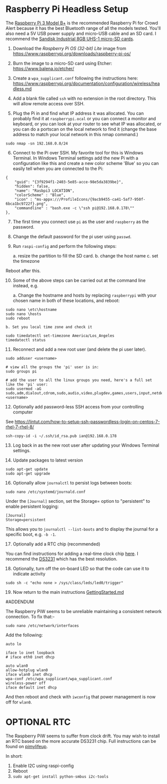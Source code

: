 # Raspberry Pi Headless Setup

The [Raspberry Pi 3 Model B+](https://www.amazon.com/gp/product/B07P4LSDYV/ref=as_li_qf_asin_il_tl?ie=UTF8&tag=abodit01-20&creative=9325&linkCode=as2&creativeASIN=B07P4LSDYV&linkId=bb998b957f8181fc90bb029247d63fce) is the recommended Raspberry Pi for Crowd Alert
because it has the best Bluetooth range of all the models tested. You'll also need a 5V USB power supply and micro-USB cable and an SD card. I recommend the [Sandisk Industrial 8GB UHS-1 micro-SD cards](https://www.amazon.com/gp/product/B07BLQHVQD/ref=as_li_tl?ie=UTF8&camp=1789&creative=9325&creativeASIN=B07BLQHVQD&linkCode=as2&tag=abodit01-20&linkId=03b8fd807cc5f403a952cf74b9084e89).

1. Download the *Raspberry Pi OS (32-bit) Lite* image from https://www.raspberrypi.org/downloads/raspberry-pi-os/

2. Burn the image to a micro-SD card using Etcher: https://www.balena.io/etcher/

3. Create a `wpa_supplicant.conf` following the instructions here: https://www.raspberrypi.org/documentation/configuration/wireless/headless.md

4. Add a blank file called `ssh` with no extension in the root directory. This will allow remote access over SSH.

5. Plug the Pi in and find what IP address it was allocated. You can probably find it at `raspberrypi.ocal` or you can connect a monitor and keyboard, or you can look at your router to see what IP was allocated, or you can do a portscan on the local network to find it (change the base address to match your local network in this nmap command.)
````
sudo nmap -sn 192.168.0.0/24
````

6. Connect to the Pi over SSH. My favorite tool for this is Windows Terminal. In Windows Terminal settings add the new Pi with a configuration like this and create a new color scheme 'Blue' so you can easily tell when you are connected to the Pi:

````
{
    "guid": "{3f9294f1-2403-5e85-acce-98e5da3839be}",
    "hidden": false,
    "name": "Rasbpi3 LOCATION",
    "colorScheme" : "Blue",
    "icon" : "ms-appx:///ProfileIcons/{9acb9455-ca41-5af7-950f-6bca1bc9722f}.png",
    "commandline" : "bash.exe -c \"ssh pi@192.168.0.178\""
},
````

7. The first time you connect use `pi` as the user and `raspberry` as the password.

8. Change the default password for the pi user using `passwd`.

9. Run `raspi-config` and perform the following steps:

    a. resize the partition to fill the SD card.
    b. change the host name
    c. set the timezone

Reboot after this.

10. Some of the above steps can be carried out at the command line instead, e.g.

    a. Change the hostname and hosts by replacing `raspberrypi` with your chosen name
 in both of these locations, and reboot:

````
sudo nano \etc\hostname
sudo nano \hosts
sudo reboot
````

    b. Set you local time zone and check it
````
sudo timedatectl set-timezone America/Los_Angeles
timedatectl status
````


11. Reconnect and add a new root user (and delete the pi user later).

````
sudo adduser <username>

# view all the groups the 'pi' user is in:
sudo groups pi

# add the user to all the linux groups you need, here's a full set like the 'pi' user:
sudo usermod -aG sudo,adm,dialout,cdrom,sudo,audio,video,plugdev,games,users,input,netdev,spi,i2c,gpio <username>
````

12. Optionally add password-less SSH access from your controlling computer

See https://lintut.com/how-to-setup-ssh-passwordless-login-on-centos-7-rhel-7-rhel-8/
````
ssh-copy-id -i ~/.ssh/id_rsa.pub ian@192.168.0.178
````

13. Log back in as the new root user after updating your Windows Terminal settings.

14. Update packages to latest version
````
sudo apt-get update
sudo apt-get upgrade
````

16. Optionally allow `journalctl` to persist logs between boots:
````
sudo nano /etc/systemd/journald.conf
````

Under the `[Journal]` section, set the Storage= option to "persistent" to enable persistent logging:

````
[Journal]
Storage=persistent
````

This allows you to `journalctl --list-boots` and to display the journal for a specific boot, e.g. `-b -1`.

17. Optionally add a RTC chip (recommended)

You can find instructions for adding a real-time clock chip [here](https://pimylifeup.com/raspberry-pi-rtc/). I recommend the [DS3231](https://www.amazon.com/gp/product/B01N1LZSK3/ref=as_li_tl?ie=UTF8&camp=1789&creative=9325&creativeASIN=B01N1LZSK3&linkCode=as2&tag=abodit01-20&linkId=daa1415a90f1e578374ad1a2e3fa2282) which has the best resolution.


18. Optionally, turn off the on-board LED so that the code can use it to indicate activity

`sudo sh -c "echo none > /sys/class/leds/led0/trigger"`

19. Now return to the main instructions [GettingStarted.md](GettingStarted.md)



#ADDENDUM

The Raspberry PiW seems to be unreliable maintaining a consistent network connection. To fix that:-

````
sudo nano /etc/network/interfaces
````

Add the following:

````
auto lo

iface lo inet loopback
# iface eth0 inet dhcp

auto wlan0
allow-hotplug wlan0
iface wlan0 inet dhcp
wpa-conf /etc/wpa_supplicant/wpa_supplicant.conf
wireless-power off
iface default inet dhcp
````

And then reboot and check with `iwconfig` that power management is now off for `wlan0`.


# OPTIONAL RTC

The Raspberry PiW seems to suffer from clock drift. You may wish to install an RTC based on the more accurate DS3231 chip. Full instructions can be found on [pimylifeup](https://pimylifeup.com/raspberry-pi-rtc/).

In short:

1. Enable I2C using raspi-config
2. Reboot
3. `sudo apt-get install python-smbus i2c-tools`

